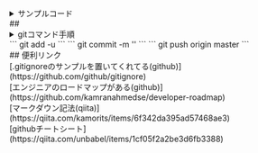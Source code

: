 <details><summary>サンプルコード</summary><div>

\```rb
puts 'Hello, World'
\```
</div></details>
## <details><summary>gitコマンド手順</sumarry><div>
```
git add -u
```
```
git commit -m ''
```
```
git push origin master
```
  </div></details>
## 便利リンク<br> 
[.gitignoreのサンプルを置いてくれてる(github)](https://github.com/github/gitignore)<br>
[エンジニアのロードマップがある(github)](https://github.com/kamranahmedse/developer-roadmap)<br>
[マークダウン記法(qiita)](https://qiita.com/kamorits/items/6f342da395ad57468ae3)<br>
[githubチートシート](https://qiita.com/unbabel/items/1cf05f2a2be3d6fb3388)<br>
